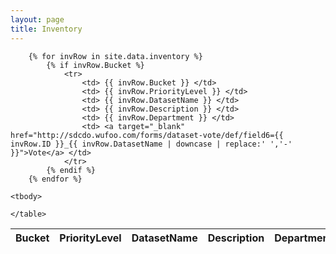 ```yaml
---
layout: page
title: Inventory
---
```


<div id="inventory-table">
    <table 
    cellpadding="0" 
    cellspacing="0" 
    border="0" 
    class="table table-striped table-condensed" 
    id="invTable">
    <thead>
        <tr>
            <th>Bucket</th>
            <th>PriorityLevel</th>
            <th>DatasetName</th>
            <th>Description</th>
            <th>Department</th>
            <th>Vote</th>
        </tr>
    </thead>
    <tbody>

        {% for invRow in site.data.inventory %}
            {% if invRow.Bucket %}
                <tr>
                    <td> {{ invRow.Bucket }} </td>
                    <td> {{ invRow.PriorityLevel }} </td>
                    <td> {{ invRow.DatasetName }} </td>
                    <td> {{ invRow.Description }} </td>
                    <td> {{ invRow.Department }} </td>
                    <td> <a target="_blank" href="http://sdcdo.wufoo.com/forms/dataset-vote/def/field6={{ invRow.ID }}_{{ invRow.DatasetName | downcase | replace:' ','-' }}">Vote</a> </td>
                </tr>
            {% endif %}
        {% endfor %}

    <tbody>

    </table>
</div>
